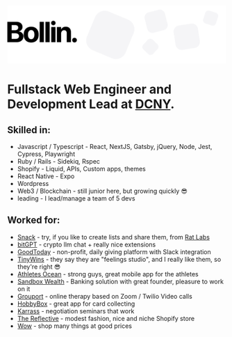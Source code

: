 <img src="https://raw.githubusercontent.com/michaelbollin/michaelbollin/refs/heads/main/background.png" />

# Fullstack Web Engineer and Development Lead at [DCNY](https://dcny.co/?via=michael).

## Skilled in:
* Javascript / Typescript - React, NextJS, Gatsby, jQuery, Node, Jest, Cypress, Playwright
* Ruby / Rails - Sidekiq, Rspec
* Shopify - Liquid, APIs, Custom apps, themes
* React Native - Expo
* Wordpress
* Web3 / Blockchain - still junior here, but growing quickly 😎
* leading - I lead/manage a team of 5 devs

## Worked for:
* [Snack](https://snack.xyz) - try, if you like to create lists and share them, from [Rat Labs](https://ratlabs.xyz/)
* [bitGPT](https://bitgpt.network/) - crypto llm chat + really nice extensions
* [GoodToday](https://goodtoday.org) - non-profit, daily giving platform with Slack integration
* [TinyWins](https://tinywins.com) - they say they are "feelings studio", and I really like them, so they're right 😎
* [Athletes Ocean](https://athletesocean.com) - strong guys, great mobile app for the athletes
* [Sandbox Wealth](https://www.sandboxwealth.com/) - Banking solution with great founder, pleasure to work on it
* [Grouport](https://www.grouporttherapy.com/) - online therapy based on Zoom / Twilio Video calls
* [HobbyBox](https://www.hobbybox.app/) - great app for card collecting
* [Karrass](https://www.karrass.com/) - negotiation seminars that work
* [The Reflective](https://the-reflective.com) - modest fashion, nice and niche Shopify store
* [Wow](https://wowville.com/) - shop many things at good prices
  
